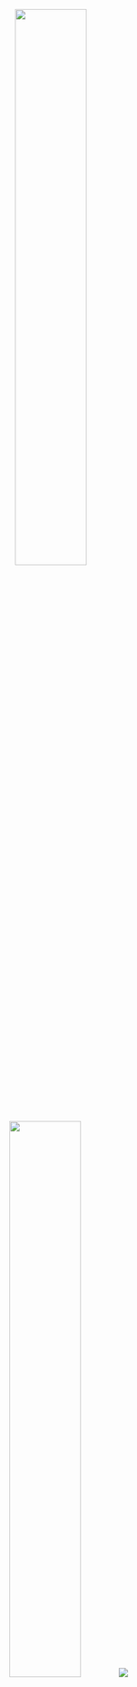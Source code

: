 <p align="center">
  <img height="50%" width="auto" src ="[https://github-readme-stats.vercel.app/api?username=kohei23n&show_icons=true&count_private=true&theme=tokyonight](https://github-readme-stats.vercel.app/api?username=kohei23n&show_icons=true&theme=radical)">
  <img height="50%" width="auto" src ="https://github-readme-stats.vercel.app/api/top-langs/?username=kohei23n&layout=compact&theme=tokyonight">
  <img src ="https://github-readme-streak-stats.herokuapp.com?user=kohei23n&theme=darcula&hide_border=true&background=FFFFFF00">
  <br>
  <br>
</p>


